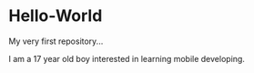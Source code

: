 # Hello-World
My very first repository...

I am a 17 year old boy interested in learning mobile developing.
